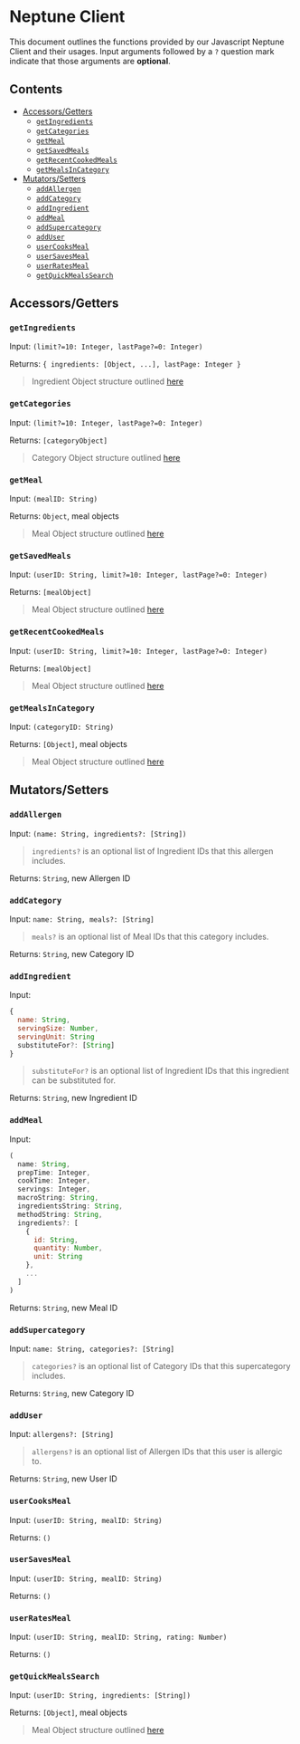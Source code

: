 # Neptune Client <!-- omit from toc -->

This document outlines the functions provided by our Javascript Neptune Client and their usages. Input arguments followed by a `?` question mark indicate that those arguments are **optional**.

## Contents <!-- omit from toc -->
- [Accessors/Getters](#accessorsgetters)
  - [`getIngredients`](#getingredients)
  - [`getCategories`](#getcategories)
  - [`getMeal`](#getmeal)
  - [`getSavedMeals`](#getsavedmeals)
  - [`getRecentCookedMeals`](#getrecentcookedmeals)
  - [`getMealsInCategory`](#getmealsincategory)
- [Mutators/Setters](#mutatorssetters)
  - [`addAllergen`](#addallergen)
  - [`addCategory`](#addcategory)
  - [`addIngredient`](#addingredient)
  - [`addMeal`](#addmeal)
  - [`addSupercategory`](#addsupercategory)
  - [`addUser`](#adduser)
  - [`userCooksMeal`](#usercooksmeal)
  - [`userSavesMeal`](#usersavesmeal)
  - [`userRatesMeal`](#userratesmeal)
  - [`getQuickMealsSearch`](#getquickmealssearch)

## Accessors/Getters

### `getIngredients` 

Input: `(limit?=10: Integer, lastPage?=0: Integer)`

Returns: `{ ingredients: [Object, ...], lastPage: Integer }`

> Ingredient Object structure outlined [here](../neptune/neptune_design.md#node-properties-2)

### `getCategories`

Input: `(limit?=10: Integer, lastPage?=0: Integer)`

Returns: `[categoryObject]`

> Category Object structure outlined [here](../neptune/neptune_design.md#node-properties-4)

### `getMeal`

Input: `(mealID: String)`

Returns: `Object`, meal objects

> Meal Object structure outlined [here](../neptune/neptune_design.md#node-properties)


### `getSavedMeals`

Input: `(userID: String, limit?=10: Integer, lastPage?=0: Integer)`

Returns: `[mealObject]`

> Meal Object structure outlined [here](../neptune/neptune_design.md#node-properties)

### `getRecentCookedMeals`

Input: `(userID: String, limit?=10: Integer, lastPage?=0: Integer)`

Returns: `[mealObject]`

> Meal Object structure outlined [here](../neptune/neptune_design.md#node-properties)

### `getMealsInCategory`

Input: `(categoryID: String)`

Returns: `[Object]`, meal objects

> Meal Object structure outlined [here](../neptune/neptune_design.md#node-properties)

## Mutators/Setters

### `addAllergen`

Input: `(name: String, ingredients?: [String])`

> `ingredients?` is an optional list of Ingredient IDs that this allergen includes.

Returns: `String`, new Allergen ID

### `addCategory`

Input: `name: String, meals?: [String]` 

> `meals?` is an optional list of Meal IDs that this category includes.

Returns: `String`, new Category ID

### `addIngredient`

Input: 

```javascript
{
  name: String,
  servingSize: Number,
  servingUnit: String
  substituteFor?: [String]
}
```

> `substituteFor?` is an optional list of Ingredient IDs that this ingredient can be substituted for.

Returns: `String`, new Ingredient ID


### `addMeal`

Input:
```javascript
( 
  name: String,
  prepTime: Integer,
  cookTime: Integer,
  servings: Integer,
  macroString: String,
  ingredientsString: String,
  methodString: String,
  ingredients?: [
    {
      id: String,
      quantity: Number,
      unit: String
    },
    ...
  ]
)
```

Returns: `String`, new Meal ID

### `addSupercategory`

Input: `name: String, categories?: [String]` 

> `categories?` is an optional list of Category IDs that this supercategory includes.

Returns: `String`, new Category ID

### `addUser`

Input: `allergens?: [String]` 

> `allergens?` is an optional list of Allergen IDs that this user is allergic to.

Returns: `String`, new User ID

### `userCooksMeal`

Input: `(userID: String, mealID: String)`

Returns: `()`

### `userSavesMeal`

Input: `(userID: String, mealID: String)`

Returns: `()`


### `userRatesMeal`

Input: `(userID: String, mealID: String, rating: Number)`

Returns: `()`

### `getQuickMealsSearch`

Input: `(userID: String, ingredients: [String])`

Returns: `[Object]`, meal objects

> Meal Object structure outlined [here](../neptune/neptune_design.md#node-properties)